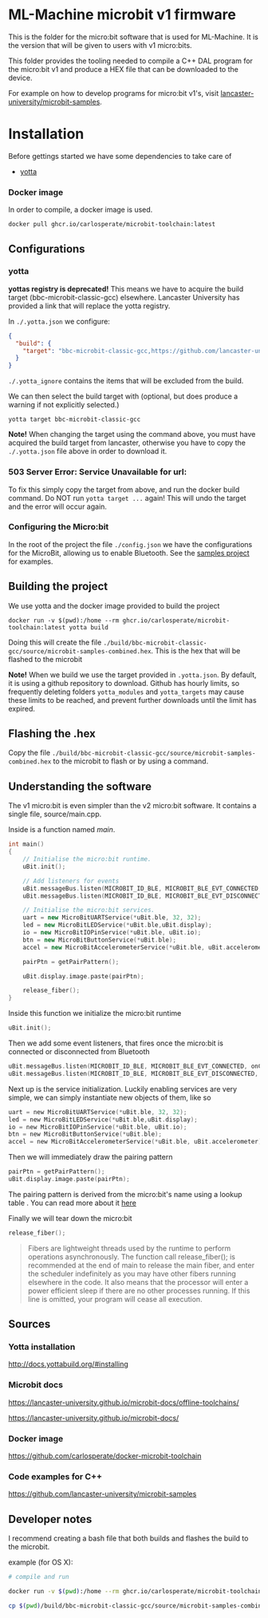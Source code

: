 # ML-Machine microbit v1 firmware

This is the folder for the micro:bit software that is used for ML-Machine. It is the version that will be given to users with v1 micro:bits.

This folder provides the tooling needed to compile a C++ DAL program for the micro:bit v1 and produce a HEX file that can be downloaded to the device.

For example on how to develop programs for micro:bit v1's, visit [lancaster-university/microbit-samples](https://github.com/lancaster-university/microbit-samples).

# Installation

Before gettings started we have some dependencies to take care of

- [yotta](http://docs.yottabuild.org/#installing)



### Docker image
In order to compile, a docker image is used.

`docker pull ghcr.io/carlosperate/microbit-toolchain:latest`



## Configurations
### yotta
**yottas registry is deprecated!** This means we have to acquire the build target (bbc-microbit-classic-gcc) elsewhere. Lancaster University has provided a link that will replace the yotta registry. 

In `./.yotta.json` we configure:

```json
{
  "build": {
    "target": "bbc-microbit-classic-gcc,https://github.com/lancaster-university/yotta-target-bbc-microbit-classic-gcc"
  }
}
```

`./.yotta_ignore` contains the items that will be excluded from the build.

We can then select the build target with (optional, but does produce a warning if not explicitly selected.)

```yotta target bbc-microbit-classic-gcc```

**Note!** When changing the target using the command above, you must have acquired the build target from lancaster, otherwise you have to copy the `./.yotta.json` file above in order to download it.

### 503 Server Error: Service Unavailable for url:

To fix this simply copy the target from above, and run the docker build command. Do NOT run `yotta target ...` again! This will undo the target and the error will occur again.

### Configuring the Micro:bit

In the root of the project the file `./config.json` we have the configurations for the MicroBit, allowing us to enable Bluetooth. See the [samples project](https://github.com/lancaster-university/microbit-samples) for examples.

## Building the project

We use yotta and the docker image provided to build the project

`docker run -v $(pwd):/home --rm ghcr.io/carlosperate/microbit-toolchain:latest yotta build`

Doing this will create the file `./build/bbc-microbit-classic-gcc/source/microbit-samples-combined.hex`. This is the hex that will be flashed to the microbit

**Note!** When we build we use the target provided in `.yotta.json`. By default, it is using a github repository to download. Github has hourly limits, so frequently deleting folders `yotta_modules` and `yotta_targets` may cause these limits to be reached, and prevent further downloads until the limit has expired. 


## Flashing the .hex

Copy the file `./build/bbc-microbit-classic-gcc/source/microbit-samples-combined.hex` to the microbit to flash
or by using a command.

## Understanding the software

The v1 micro:bit is even simpler than the v2 micro:bit software.
It contains a single file, source/main.cpp.

Inside is a function named *main*. 

```cpp
int main()
{
    // Initialise the micro:bit runtime.
    uBit.init();

    // Add listeners for events
    uBit.messageBus.listen(MICROBIT_ID_BLE, MICROBIT_BLE_EVT_CONNECTED, onConnected);
    uBit.messageBus.listen(MICROBIT_ID_BLE, MICROBIT_BLE_EVT_DISCONNECTED, onDisconnected);

    // Initialise the micro:bit services.
    uart = new MicroBitUARTService(*uBit.ble, 32, 32);
    led = new MicroBitLEDService(*uBit.ble,uBit.display);
    io = new MicroBitIOPinService(*uBit.ble, uBit.io);
    btn = new MicroBitButtonService(*uBit.ble);
    accel = new MicroBitAccelerometerService(*uBit.ble, uBit.accelerometer);

    pairPtn = getPairPattern();

    uBit.display.image.paste(pairPtn);

    release_fiber();
}
```

Inside this function we initialize the micro:bit runtime

```c
uBit.init();
```

Then we add some event listeners, that fires once the micro:bit is connected or disconnected from Bluetooth

```c
uBit.messageBus.listen(MICROBIT_ID_BLE, MICROBIT_BLE_EVT_CONNECTED, onConnected);
uBit.messageBus.listen(MICROBIT_ID_BLE, MICROBIT_BLE_EVT_DISCONNECTED, onDisconnected);
```

Next up is the service initialization. Luckily enabling services are very simple, we can simply instantiate new objects of them, like so

```c
uart = new MicroBitUARTService(*uBit.ble, 32, 32);
led = new MicroBitLEDService(*uBit.ble,uBit.display);
io = new MicroBitIOPinService(*uBit.ble, uBit.io);
btn = new MicroBitButtonService(*uBit.ble);
accel = new MicroBitAccelerometerService(*uBit.ble, uBit.accelerometer);
```

Then we will immediately draw the pairing pattern 

```cpp
pairPtn = getPairPattern();
uBit.display.image.paste(pairPtn);
```
The pairing pattern is derived from the micro:bit's name using a lookup table . You can read more about it [here](https://support.microbit.org/support/solutions/articles/19000067679-how-to-find-the-name-of-your-micro-bit)


Finally we will tear down the micro:bit
```cpp
release_fiber();
```
>Fibers are lightweight threads used by the runtime to perform operations asynchronously. The function call release_fiber(); is recommended at the end of main to release the main fiber, and enter the scheduler indefinitely as you may have other fibers running elsewhere in the code. It also means that the processor will enter a power efficient sleep if there are no other processes running. If this line is omitted, your program will cease all execution.




## Sources

### Yotta installation

http://docs.yottabuild.org/#installing

### Microbit docs

https://lancaster-university.github.io/microbit-docs/offline-toolchains/

https://lancaster-university.github.io/microbit-docs/

### Docker image

https://github.com/carlosperate/docker-microbit-toolchain

### Code examples for C++

https://github.com/lancaster-university/microbit-samples


## Developer notes

I recommend creating a bash file that both builds and flashes the build to the microbit.

example (for OS X):

```bash
# compile and run

docker run -v $(pwd):/home --rm ghcr.io/carlosperate/microbit-toolchain:latest yotta build

cp $(pwd)/build/bbc-microbit-classic-gcc/source/microbit-samples-combined.hex /Volumes/MICROBIT

```